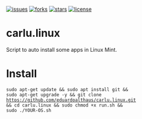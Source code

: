 [![issues](https://img.shields.io/github/issues/eduardoalthaus/carlu.linux.svg)](https://github.com/eduardoalthaus/carlu.mint/issues)
[![forks](https://img.shields.io/github/forks/eduardoalthaus/carlu.linux.svg)](https://github.com/eduardoalthaus/carlu.mint/network/members)
[![stars](https://img.shields.io/github/stars/eduardoalthaus/carlu.linux.svg)](https://github.com/eduardoalthaus/carlu.linux/stargazers)
[![license](https://img.shields.io/github/license/eduardoalthaus/carlu.linux.svg)](https://github.com/eduardoalthaus/carlu.linux/blob/master/LICENSE)
# carlu.linux
Script to auto install some apps in Linux Mint.  
  
# Install  
<code>sudo apt-get update && sudo apt install git && sudo apt-get upgrade -y && git clone https://github.com/eduardoalthaus/carlu.linux.git && cd carlu.linux && sudo chmod +x run.sh && sudo ./YOUR-OS.sh</code>
